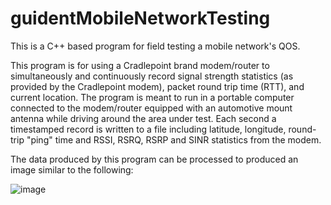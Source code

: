 # guidentMobileNetworkTesting
This is a C++ based program for field testing a mobile network's QOS.

This program is for using a Cradlepoint brand modem/router to simultaneously and continuously record signal strength statistics (as provided by the Cradlepoint modem), packet round trip time (RTT), and current location. The program is meant to run in a portable computer connected to the modem/router equipped with an automotive mount antenna while driving around the area under test. Each second a timestamped record is written to a file including latitude, longitude, round-trip "ping" time and RSSI, RSRQ, RSRP and SINR statistics from the modem.

The data produced by this program can be processed to produced an image similar to the following:

![image](https://github.com/miketrank/guidentMobileNetworkTesting/assets/38054960/687b8900-7a14-4fa1-b3b9-1e52d8fb5482)


